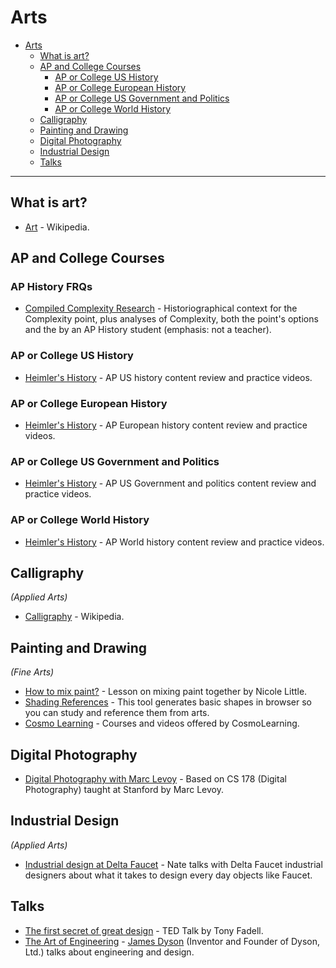 # Arts

- [Arts](#arts)
  - [What is art?](#what-is-art)
  - [AP and College Courses](#ap-and-college-courses)
    - [AP or College US History](#ap-or-college-us-history)
    - [AP or College European History](#ap-or-college-european-history)
    - [AP or College US Government and Politics](#ap-or-college-us-government-and-politics)
    - [AP or College World History](#ap-or-college-world-history)
  - [Calligraphy](#calligraphy)
  - [Painting and Drawing](#painting-and-drawing)
  - [Digital Photography](#digital-photography)
  - [Industrial Design](#industrial-design)
  - [Talks](#talks)

---

## What is art?
- [Art](https://en.wikipedia.org/wiki/Art) - Wikipedia.

## AP and College Courses

### AP History FRQs
- [Compiled Complexity Research](https://docs.google.com/document/d/1VSVGwjtklDhbp7ynDAb4xGKQ6XQq5Pd1c9tNsqXU2V4/edit) - Historiographical context for the Complexity point, plus analyses of Complexity, both the point's options and the  by an AP History student (emphasis: not a teacher).

### AP or College US History
- [Heimler's History](https://www.youtube.com/@heimlershistory) - AP US history content review and practice videos.

### AP or College European History
- [Heimler's History](https://www.youtube.com/@heimlershistory) - AP European history content review and practice videos.

### AP or College US Government and Politics
- [Heimler's History](https://www.youtube.com/@heimlershistory) - AP US Government and politics content review and practice videos.

### AP or College World History
- [Heimler's History](https://www.youtube.com/@heimlershistory) - AP World history content review and practice videos.

## Calligraphy
*(Applied Arts)*
- [Calligraphy](https://en.wikipedia.org/wiki/Calligraphy) - Wikipedia.

## Painting and Drawing
*(Fine Arts)*
- [How to mix paint?](https://littleneocreative.com/mixingpaint/) - Lesson on mixing paint together by Nicole Little.
- [Shading References](https://shadingreference.com) - This tool generates basic shapes in browser so you can study and reference them from arts.
- [Cosmo Learning](https://cosmolearning.org/topics/drawing/) - Courses and videos offered by CosmoLearning.

## Digital Photography
- [Digital Photography with Marc Levoy](https://cosmolearning.org/courses/digital-photography-with-marc-levoy/) - Based on CS 178 (Digital Photography) taught at Stanford by Marc Levoy.
## Industrial Design
*(Applied Arts)*
- [Industrial design at Delta Faucet](https://youtu.be/c1ksrjRA678) - Nate talks with Delta Faucet industrial designers about what it takes to design every day objects like Faucet.

## Talks
- [The first secret of great design](https://youtu.be/9uOMectkCCs) - TED Talk by Tony Fadell.
- [The Art of Engineering](https://archive.org/details/podcast_businessleadership-video_the-art-engineering_1000084846101) - [James Dyson](https://en.wikipedia.org/wiki/James_Dyson) (Inventor and Founder of Dyson, Ltd.) talks about engineering and design.
